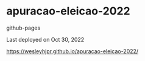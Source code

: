 # apuracao-eleicao-2022

github-pages

Last deployed on Oct 30, 2022

https://wesleyhjpr.github.io/apuracao-eleicao-2022/
